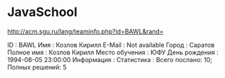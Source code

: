 # JavaSchool
http://acm.sgu.ru/lang/teaminfo.php?id=BAWL&rand=

ID	: BAWL
Имя	: Козлов Кирилл
E-Mail	: Not available
Город	: Саратов
Полное имя	: Козлов Кирилл
Место обучения	: ЮФУ
День рождения	: 1994-08-05 23:00:00
Информация	: 
Статистика	: Всего послано: 10; Полных решений: 5
